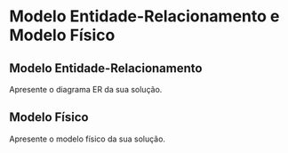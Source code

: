 # Modelo Entidade-Relacionamento e Modelo Físico

## Modelo Entidade-Relacionamento

Apresente o diagrama ER da sua solução.

## Modelo Físico

Apresente o modelo físico da sua solução.